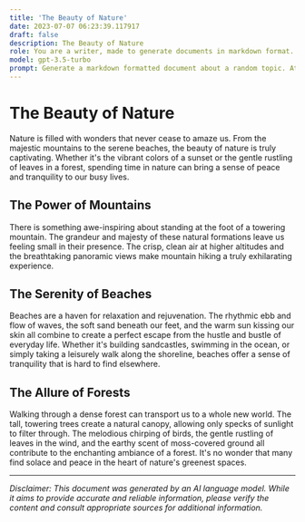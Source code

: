 ```yaml
---
title: 'The Beauty of Nature'
date: 2023-07-07 06:23:39.117917
draft: false
description: The Beauty of Nature
role: You are a writer, made to generate documents in markdown format. It is very important that all of the documents you generate are in valid markdown format.
model: gpt-3.5-turbo
prompt: Generate a markdown formatted document about a random topic. At the bottom, include a disclaimer explaining that the document was generated by you. The first line of the document should be the title. Make sure that the entire document is in proper markdown format, using a mix of various tags to make the document visually appealing.
---
```


# The Beauty of Nature

Nature is filled with wonders that never cease to amaze us. From the majestic mountains to the serene beaches, the beauty of nature is truly captivating. Whether it's the vibrant colors of a sunset or the gentle rustling of leaves in a forest, spending time in nature can bring a sense of peace and tranquility to our busy lives.

## The Power of Mountains

There is something awe-inspiring about standing at the foot of a towering mountain. The grandeur and majesty of these natural formations leave us feeling small in their presence. The crisp, clean air at higher altitudes and the breathtaking panoramic views make mountain hiking a truly exhilarating experience.

## The Serenity of Beaches

Beaches are a haven for relaxation and rejuvenation. The rhythmic ebb and flow of waves, the soft sand beneath our feet, and the warm sun kissing our skin all combine to create a perfect escape from the hustle and bustle of everyday life. Whether it's building sandcastles, swimming in the ocean, or simply taking a leisurely walk along the shoreline, beaches offer a sense of tranquility that is hard to find elsewhere.

## The Allure of Forests

Walking through a dense forest can transport us to a whole new world. The tall, towering trees create a natural canopy, allowing only specks of sunlight to filter through. The melodious chirping of birds, the gentle rustling of leaves in the wind, and the earthy scent of moss-covered ground all contribute to the enchanting ambiance of a forest. It's no wonder that many find solace and peace in the heart of nature's greenest spaces.

---

*Disclaimer: This document was generated by an AI language model. While it aims to provide accurate and reliable information, please verify the content and consult appropriate sources for additional information.*